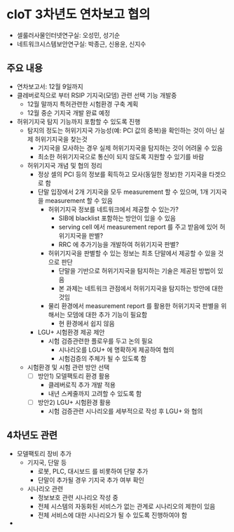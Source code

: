# cIoT 3차년도 연차보고 협의
- 셀룰러사물인터넷연구실: 오성민, 성기순
- 네트워크시스템보안연구실: 박종근, 신용윤, 신지수

## 주요 내용
- 연차보고서: 12월 9일까지
- 클레버로직으로 부터 RSIP 기지국(모뎀) 관련 선택 기능 개발중
  - 12월 말까지 특허관련한 시험환경 구축 계획
  - 12월 중순 기지국 개발 완료 예정
- 허위기지국 탐지 기능까지 포함할 수 있도록 진행
  - 탐지의 정도는 허위기지국 가능성(예: PCI 값의 중복)을 확인하는 것이 아닌 실제 허위기지국을 찾는것
    - 기지국을 모사하는 경우 실제 허위기지국을 탐지하는 것이 어려울 수 있음
    - 최소한 허위기지국으로 통신이 되지 않도록 지원할 수 있기를 바람
  - 허위기지국 개념 및 협의 정리
    - 정상 셀의 PCI 등의 정보를 획득하고 모사(동일한 정보)한 기지국을 타겟으로 함
    - 단말 입장에서 2개 기지국을 모두 measurement 할 수 있으며, 1개 기지국을 measurement 할 수 있음
      - 허위기지국 정보를 네트워크에서 제공할 수 있는가?
        - SIB에 blacklist 포함하는 방안이 있을 수 있음
        - serving cell 에서 measurement report 를 주고 받음에 있어 허위기지국을 판별?
        - RRC 에 추가기능을 개발하여 허위기지국 판별?
      - 허위기지국을 판별할 수 있는 정보는 최초 단말에서 제공할 수 있을 것으로 판단
        - 단말을 기반으로 허위기지국을 탐지하는 기술은 제공된 방법이 있음
        - 본 과제는 네트워크 관점에서 허위기지국을 탐지하는 방안에 대한 것임
      - 물리 환경에서 measurement report 를 활용한 허위기지국 판별을 위해서는 모뎀에 대한 추가 기능이 필요함
        - 현 환경에서 쉽지 않음
    - LGU+ 시험환경 제공 제안
      - 시험 검증관련한 플로우를 두고 논의 필요
        - 시나리오를 LGU+ 에 명확하게 제공하여 협의
        - 시험검증의 주체가 될 수 있도록 함
  - 시험환경 및 시험 관련 방안 선택
    - [ ] 방안1) 모델팩토리 환경 활용
      - 클레버로직 추가 개발 적용
      - 내년 스케줄까지 고려할 수 있도록 함
    - [ ] 방안2) LGU+ 시험환경 활용
      - 시험 검증관련 시나리오를 세부적으로 작성 후 LGU+ 와 협의

## 4차년도 관련
- 모델팩토리 장비 추가
  - 기지국, 단말 등
    - 로봇, PLC, 대시보드 를 비롯하여 단말 추가
    - 단말이 추가될 경우 기지국 추가 여부 확인
  - 시나리오 관련
    - 정보보호 관련 시나리오 작성 중
    - 전체 시스템의 자동화된 서비스가 없는 관계로 시나리오의 제한이 있음
    - 전체 서비스에 대한 시나리오가 될 수 있도록 진행하여야 함
- 
